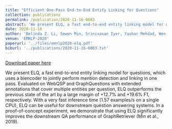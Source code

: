 ```yaml
---
title: "Efficient One-Pass End-to-End Entity Linking for Questions"
collection: publications
permalink: /publication/2020-11-16-0083
abstract: 'We present ELQ, a fast end-to-end entity linking model for questions, which uses a biencoder to jointly perform mention detection and linking in one pass. Evaluated on WebQSP and GraphQuestions with extended annotations that cover multiple entities per question, ELQ outperforms the previous state of the art by a large margin of +12.7% and +19.6% F1, respectively. With a very fast inference time (1.57 examples/s on a single CPU), ELQ can be useful for downstream question answering systems. In a proof-of-concept experiment, we demonstrate that using ELQ significantly improves the downstream QA performance of GraphRetriever (Min et al., 2019).'
date: 2020-11-16
author: 'Belinda Z. Li, Sewon Min, Srinivasan Iyer, Yashar Mehdad, Wen-tau Yih'
venue: 'EMNLP-2020'
paperurl: '../files/emnlp2020-elq.pdf'
biburl: '../publications/2020-11-16-0083.txt'
---
```


<a href='../files/emnlp2020-elq.pdf'>Download paper here</a>

We present ELQ, a fast end-to-end entity linking model for questions, which uses a biencoder to jointly perform mention detection and linking in one pass. Evaluated on WebQSP and GraphQuestions with extended annotations that cover multiple entities per question, ELQ outperforms the previous state of the art by a large margin of +12.7% and +19.6% F1, respectively. With a very fast inference time (1.57 examples/s on a single CPU), ELQ can be useful for downstream question answering systems. In a proof-of-concept experiment, we demonstrate that using ELQ significantly improves the downstream QA performance of GraphRetriever (Min et al., 2019).
